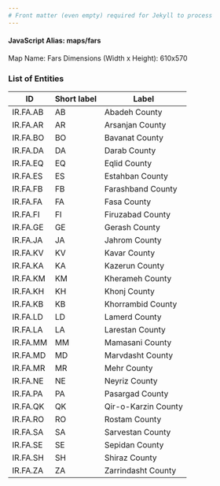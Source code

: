 ```yaml
---
# Front matter (even empty) required for Jekyll to process
---
```


#### JavaScript Alias: maps/fars

Map Name: Fars
Dimensions (Width x Height): 610x570





### List of Entities

ID | Short label | Label
---|---|---|
IR.FA.AB|AB|Abadeh County
IR.FA.AR|AR|Arsanjan County
IR.FA.BO|BO|Bavanat County
IR.FA.DA|DA|Darab County
IR.FA.EQ|EQ|Eqlid County
IR.FA.ES|ES|Estahban County
IR.FA.FB|FB|Farashband County
IR.FA.FA|FA|Fasa County
IR.FA.FI|FI|Firuzabad County
IR.FA.GE|GE|Gerash County
IR.FA.JA|JA|Jahrom County
IR.FA.KV|KV|Kavar County
IR.FA.KA|KA|Kazerun County
IR.FA.KM|KM|Kherameh County
IR.FA.KH|KH|Khonj County
IR.FA.KB|KB|Khorrambid County
IR.FA.LD|LD|Lamerd County
IR.FA.LA|LA|Larestan County
IR.FA.MM|MM|Mamasani County
IR.FA.MD|MD|Marvdasht County
IR.FA.MR|MR|Mehr County
IR.FA.NE|NE|Neyriz County
IR.FA.PA|PA|Pasargad County
IR.FA.QK|QK|Qir-o-Karzin County
IR.FA.RO|RO|Rostam County
IR.FA.SA|SA|Sarvestan County
IR.FA.SE|SE|Sepidan County
IR.FA.SH|SH|Shiraz County
IR.FA.ZA|ZA|Zarrindasht County